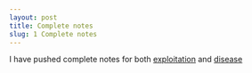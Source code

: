 ```yaml
---
layout: post
title: Complete notes
slug: 1 Complete notes
---
```


I have pushed complete notes for both [exploitation](/materials/exploitation.complete.pdf) and [disease](/materials/infection.complete.pdf)
